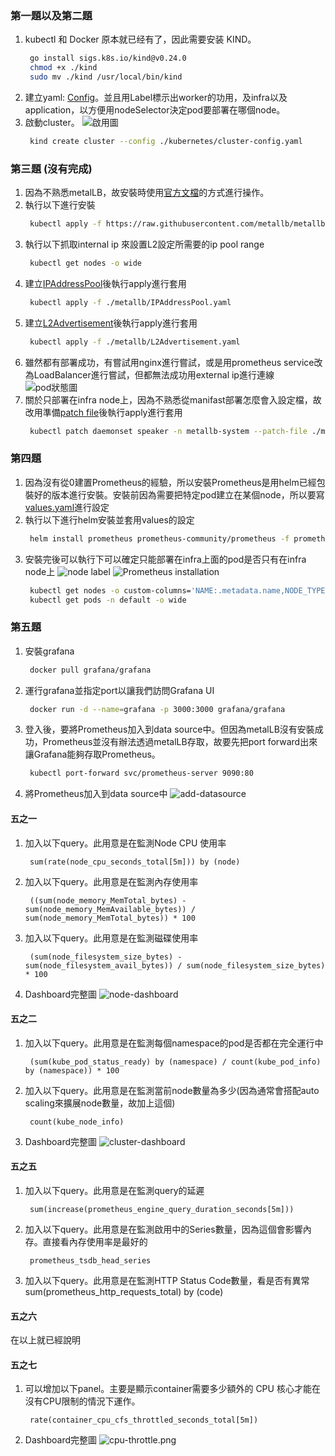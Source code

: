 ### 第一題以及第二題
1. kubectl 和 Docker 原本就已经有了，因此需要安装 KIND。
   ```bash
    go install sigs.k8s.io/kind@v0.24.0
    chmod +x ./kind
    sudo mv ./kind /usr/local/bin/kind
2. 建立yaml: [Config](./kubernetes/cluster-config.yaml)。並且用Label標示出worker的功用，及infra以及application，以方便用nodeSelector決定pod要部署在哪個node。
3. 啟動cluster。
  ![啟用圖](./image/create-cluster.png)
   ```bash
    kind create cluster --config ./kubernetes/cluster-config.yaml

### 第三題 (沒有完成)
1. 因為不熟悉metalLB，故安裝時使用[官方文檔](https://metallb.universe.tf/installation/)的方式進行操作。
2. 執行以下進行安裝
   ```bash
    kubectl apply -f https://raw.githubusercontent.com/metallb/metallb/v0.14.8/config/manifests/metallb-native.yaml
3. 執行以下抓取internal ip 來設置L2設定所需要的ip pool range
   ```bash
    kubectl get nodes -o wide
4. 建立[IPAddressPool](./metallb/IPAddressPool.yaml)後執行apply進行套用
   ```bash
    kubectl apply -f ./metallb/IPAddressPool.yaml
5. 建立[L2Advertisement](./metallb/L2Advertisement.yaml)後執行apply進行套用
   ```bash
    kubectl apply -f ./metallb/L2Advertisement.yaml
6. 雖然都有部署成功，有嘗試用nginx進行嘗試，或是用prometheus service改為LoadBalancer進行嘗試，但都無法成功用external ip進行連線
  ![pod狀態圖](./image/metalLB.png)
7. 關於只部署在infra node上，因為不熟悉從manifast部署怎麼會入設定檔，故改用準備[patch file](./metallb/metallb-patch.yaml)後執行apply進行套用
   ```bash
    kubectl patch daemonset speaker -n metallb-system --patch-file ./metallb/metallb-patch.yaml

### 第四題
1. 因為沒有從0建置Prometheus的經驗，所以安裝Prometheus是用helm已經包裝好的版本進行安裝。安裝前因為需要把特定pod建立在某個node，所以要寫[values.yaml](./prometheus/values/prometheus-values.yaml)進行設定
2. 執行以下進行helm安裝並套用values的設定
   ```bash
    helm install prometheus prometheus-community/prometheus -f prometheus/values/prometheus-values.yaml
3. 安裝完後可以執行下可以確定只能部署在infra上面的pod是否只有在infra node上
  ![node label](./image/node-label.png)
  ![Prometheus installation](./image/prometheus-installation.png)
   ```bash
    kubectl get nodes -o custom-columns='NAME:.metadata.name,NODE_TYPE:.metadata.labels.node-type'
    kubectl get pods -n default -o wide

### 第五題
1. 安裝grafana
   ```bash
    docker pull grafana/grafana
2. 運行grafana並指定port以讓我們訪問Grafana UI
   ```bash
    docker run -d --name=grafana -p 3000:3000 grafana/grafana
3. 登入後，要將Prometheus加入到data source中。但因為metalLB沒有安裝成功，Prometheus並沒有辦法透過metalLB存取，故要先把port forward出來讓Grafana能夠存取Prometheus。
   ```bash
    kubectl port-forward svc/prometheus-server 9090:80
4. 將Prometheus加入到data source中
  ![add-datasource](./image/add-datasource.png)
#### 五之一
1. 加入以下query。此用意是在監測Node CPU 使用率
   ```promQL
    sum(rate(node_cpu_seconds_total[5m])) by (node)
2. 加入以下query。此用意是在監測內存使用率
   ```promQL
    ((sum(node_memory_MemTotal_bytes) - sum(node_memory_MemAvailable_bytes)) / sum(node_memory_MemTotal_bytes)) * 100
3. 加入以下query。此用意是在監測磁碟使用率
   ```promQL
    (sum(node_filesystem_size_bytes) - sum(node_filesystem_avail_bytes)) / sum(node_filesystem_size_bytes) * 100
4. Dashboard完整圖
  ![node-dashboard](./image/node-dashboard.png)

#### 五之二
1. 加入以下query。此用意是在監測每個namespace的pod是否都在完全運行中
   ```promQL
    (sum(kube_pod_status_ready) by (namespace) / count(kube_pod_info) by (namespace)) * 100
2. 加入以下query。此用意是在監測當前node數量為多少(因為通常會搭配auto scaling來擴展node數量，故加上這個)
   ```promQL
    count(kube_node_info)
3. Dashboard完整圖
  ![cluster-dashboard](./image/cluster-dashboard.png)

#### 五之五
1. 加入以下query。此用意是在監測query的延遲
   ```promQL
    sum(increase(prometheus_engine_query_duration_seconds[5m]))
2. 加入以下query。此用意是在監測啟用中的Series數量，因為這個會影響內存。直接看內存使用率是最好的
   ```promQL
    prometheus_tsdb_head_series
3. 加入以下query。此用意是在監測HTTP Status Code數量，看是否有異常
    sum(prometheus_http_requests_total) by (code)


#### 五之六
在以上就已經說明

#### 五之七
1. 可以增加以下panel。主要是顯示container需要多少額外的 CPU 核心才能在沒有CPU限制的情況下運作。
   ```promQL
    rate(container_cpu_cfs_throttled_seconds_total[5m])
2. Dashboard完整圖
  ![cpu-throttle.png](./image/cpu-throttle.png)
